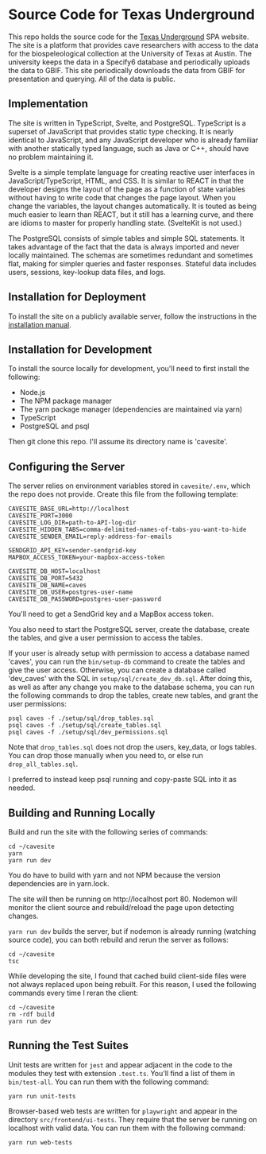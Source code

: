 # Source Code for Texas Underground

This repo holds the source code for the [Texas Underground](http://caves.tacc.utexas.edu) SPA website. The site is a platform that provides cave researchers with access to the data for the biospeleological collection at the University of Texas at Austin. The university keeps the data in a Specify6 database and periodically uploads the data to GBIF. This site periodically downloads the data from GBIF for presentation and querying. All of the data is public.

## Implementation

The site is written in TypeScript, Svelte, and PostgreSQL. TypeScript is a superset of JavaScript that provides static type checking. It is nearly identical to JavaScript, and any JavaScript developer who is already familiar with another statically typed language, such as Java or C++, should have no problem maintaining it.

Svelte is a simple template language for creating reactive user interfaces in JavaScript/TypeScript, HTML, and CSS. It is similar to REACT in that the developer designs the layout of the page as a function of state variables without having to write code that changes the page layout. When you change the variables, the layout changes automatically. It is touted as being much easier to learn than REACT, but it still has a learning curve, and there are idioms to master for properly handling state. (SvelteKit is not used.)

The PostgreSQL consists of simple tables and simple SQL statements. It takes advantage of the fact that the data is always imported and never locally maintained. The schemas are sometimes redundant and sometimes flat, making for simpler queries and faster responses. Stateful data includes users, sessions, key-lookup data files, and logs.

## Installation for Deployment

To install the site on a publicly available server, follow the instructions in the [installation manual](https://github.com/ut-entomology/cavesite/blob/main/setup/installation-manual.md).

## Installation for Development

To install the source locally for development, you'll need to first install the following:

- Node.js
- The NPM package manager
- The yarn package manager (dependencies are maintained via yarn)
- TypeScript
- PostgreSQL and psql

Then git clone this repo. I'll assume its directory name is 'cavesite'.

## Configuring the Server

The server relies on environment variables stored in `cavesite/.env`, which the repo does not provide. Create this file from the following template:

```
CAVESITE_BASE_URL=http://localhost
CAVESITE_PORT=3000
CAVESITE_LOG_DIR=path-to-API-log-dir
CAVESITE_HIDDEN_TABS=comma-delimited-names-of-tabs-you-want-to-hide
CAVESITE_SENDER_EMAIL=reply-address-for-emails

SENDGRID_API_KEY=sender-sendgrid-key
MAPBOX_ACCESS_TOKEN=your-mapbox-access-token

CAVESITE_DB_HOST=localhost
CAVESITE_DB_PORT=5432
CAVESITE_DB_NAME=caves
CAVESITE_DB_USER=postgres-user-name
CAVESITE_DB_PASSWORD=postgres-user-password
```

You'll need to get a SendGrid key and a MapBox access token.

You also need to start the PostgreSQL server, create the database, create the tables, and give a user permission to access the tables.

If your user is already setup with permission to access a database named 'caves', you can run the `bin/setup-db` command to create the tables and give the user access. Otherwise, you can create a database called 'dev_caves' with the SQL in `setup/sql/create_dev_db.sql`. After doing this, as well as after any change you make to the database schema, you can run the following commands to drop the tables, create new tables, and grant the user permissions:

```
psql caves -f ./setup/sql/drop_tables.sql
psql caves -f ./setup/sql/create_tables.sql
psql caves -f ./setup/sql/dev_permissions.sql
```

Note that `drop_tables.sql` does not drop the users, key_data, or logs tables. You can drop those manually when you need to, or else run `drop_all_tables.sql`.

I preferred to instead keep psql running and copy-paste SQL into it as needed.

## Building and Running Locally

Build and run the site with the following series of commands:

```
cd ~/cavesite
yarn
yarn run dev
```

You do have to build with yarn and not NPM because the version dependencies are in yarn.lock.

The site will then be running on http://localhost port 80. Nodemon will monitor the client source and rebuild/reload the page upon detecting changes.

`yarn run dev` builds the server, but if nodemon is already running (watching source code), you can both rebuild and rerun the server as follows:

```
cd ~/cavesite
tsc
```

While developing the site, I found that cached build client-side files were not always replaced upon being rebuilt. For this reason, I used the following commands every time I reran the client:

```
cd ~/cavesite
rm -rdf build
yarn run dev
```

## Running the Test Suites

Unit tests are written for `jest` and appear adjacent in the code to the modules they test with extension `.test.ts`. You'll find a list of them in `bin/test-all`. You can run them with the following command:

```
yarn run unit-tests
```

Browser-based web tests are written for `playwright` and appear in the directory `src/frontend/ui-tests`. They require that the server be running on localhost with valid data. You can run them with the following command:

```
yarn run web-tests
```

